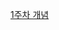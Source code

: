 [1주차 개념](https://delightful-pheasant-bd0.notion.site/1-236b95ee0b38807992dcf2551a0482d0?source=copy_link)
